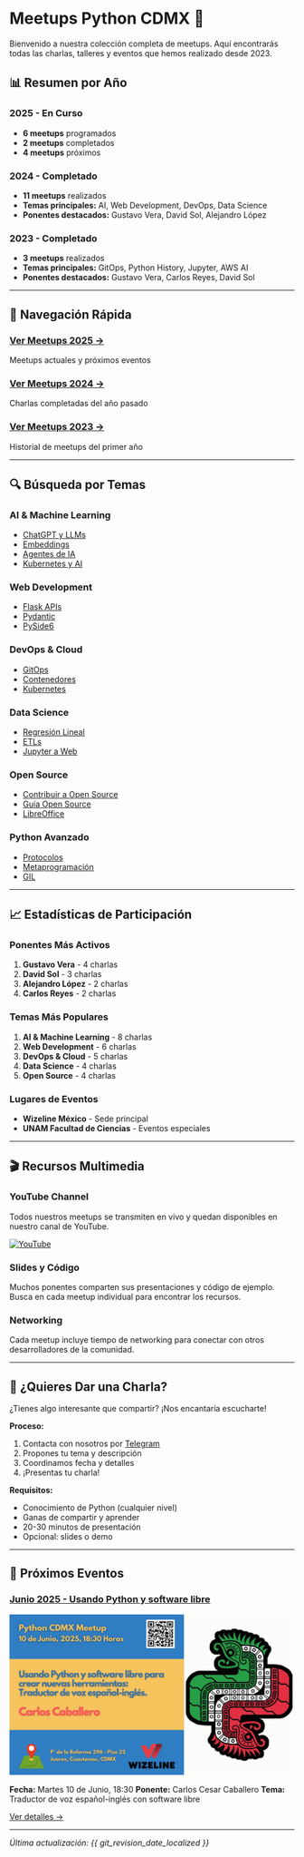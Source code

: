 # Meetups Python CDMX 🎤

Bienvenido a nuestra colección completa de meetups. Aquí encontrarás todas las charlas, talleres y eventos que hemos realizado desde 2023.

## 📊 Resumen por Año

<div class="year-summary">

### 2025 - En Curso
- **6 meetups** programados
- **2 meetups** completados
- **4 meetups** próximos

### 2024 - Completado
- **11 meetups** realizados
- **Temas principales:** AI, Web Development, DevOps, Data Science
- **Ponentes destacados:** Gustavo Vera, David Sol, Alejandro López

### 2023 - Completado
- **3 meetups** realizados
- **Temas principales:** GitOps, Python History, Jupyter, AWS AI
- **Ponentes destacados:** Gustavo Vera, Carlos Reyes, David Sol

</div>

---

## 🎯 Navegación Rápida

<div class="quick-nav">

### [Ver Meetups 2025 →](2025/index.md)
Meetups actuales y próximos eventos

### [Ver Meetups 2024 →](2024/index.md)
Charlas completadas del año pasado

### [Ver Meetups 2023 →](2023/index.md)
Historial de meetups del primer año

</div>

---

## 🔍 Búsqueda por Temas

<div class="topic-tags">

### AI & Machine Learning
- [ChatGPT y LLMs](2024/202411-noviembre.md)
- [Embeddings](2025/202502-febrero.md)
- [Agentes de IA](2025/202503-marzo.md)
- [Kubernetes y AI](2025/202504-abril.md)

### Web Development
- [Flask APIs](2024/202403-marzo.md)
- [Pydantic](2024/202405-mayo.md)
- [PySide6](2025/202503-marzo.md)

### DevOps & Cloud
- [GitOps](2023/202311-noviembre.md)
- [Contenedores](2024/202404-abril.md)
- [Kubernetes](2025/202504-abril.md)

### Data Science
- [Regresión Lineal](2024/202406-junio.md)
- [ETLs](2024/202407-julio.md)
- [Jupyter a Web](2023/202310-octubre.md)

### Open Source
- [Contribuir a Open Source](2024/202410-octubre.md)
- [Guía Open Source](2024/202408-agosto.md)
- [LibreOffice](2025/202501-enero.md)

### Python Avanzado
- [Protocolos](2024/202408-agosto.md)
- [Metaprogramación](2023/202309-septiembre.md)
- [GIL](2024/202407-julio.md)

</div>

---

## 📈 Estadísticas de Participación

<div class="participation-stats">

### Ponentes Más Activos
1. **Gustavo Vera** - 4 charlas
2. **David Sol** - 3 charlas
3. **Alejandro López** - 2 charlas
4. **Carlos Reyes** - 2 charlas

### Temas Más Populares
1. **AI & Machine Learning** - 8 charlas
2. **Web Development** - 6 charlas
3. **DevOps & Cloud** - 5 charlas
4. **Data Science** - 4 charlas
5. **Open Source** - 4 charlas

### Lugares de Eventos
- **Wizeline México** - Sede principal
- **UNAM Facultad de Ciencias** - Eventos especiales

</div>

---

## 🎬 Recursos Multimedia

<div class="media-resources">

### YouTube Channel
Todos nuestros meetups se transmiten en vivo y quedan disponibles en nuestro canal de YouTube.

[![YouTube](https://img.shields.io/badge/YouTube-PythonMexico-ff0000?style=for-the-badge&logo=youtube)](https://www.youtube.com/@PythonMexico)

### Slides y Código
Muchos ponentes comparten sus presentaciones y código de ejemplo. Busca en cada meetup individual para encontrar los recursos.

### Networking
Cada meetup incluye tiempo de networking para conectar con otros desarrolladores de la comunidad.

</div>

---

## 🤝 ¿Quieres Dar una Charla?

¿Tienes algo interesante que compartir? ¡Nos encantaría escucharte!

**Proceso:**
1. Contacta con nosotros por [Telegram](https://t.me/PythonCDMX)
2. Propones tu tema y descripción
3. Coordinamos fecha y detalles
4. ¡Presentas tu charla!

**Requisitos:**
- Conocimiento de Python (cualquier nivel)
- Ganas de compartir y aprender
- 20-30 minutos de presentación
- Opcional: slides o demo

---

## 📅 Próximos Eventos

<div class="upcoming-events">

### [Junio 2025 - Usando Python y software libre](2025/202506-junio.md)
[![Junio 2025](../images/meetup/202506-pythoncdmx.png)](2025/202506-junio.md)

**Fecha:** Martes 10 de Junio, 18:30
**Ponente:** Carlos Cesar Caballero
**Tema:** Traductor de voz español-inglés con software libre

[Ver detalles →](2025/202506-junio.md)

</div>

---

*Última actualización: {{ git_revision_date_localized }}*
